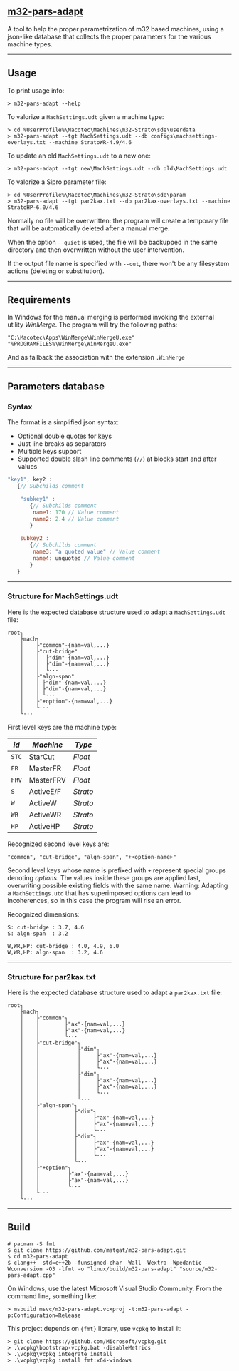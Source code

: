 ## [m32-pars-adapt](https://github.com/matgat/m32-pars-adapt.git)

A tool to help the proper parametrization of m32 based machines,
using a json-like database that collects the proper parameters for the
various machine types.



_________________________________________________________________________
## Usage
To print usage info:
```
> m32-pars-adapt --help
```

To valorize a `MachSettings.udt` given a machine type:
```
> cd %UserProfile%\Macotec\Machines\m32-Strato\sde\userdata
> m32-pars-adapt --tgt MachSettings.udt --db configs\machsettings-overlays.txt --machine StratoWR-4.9/4.6
```

To update an old `MachSettings.udt` to a new one:
```
> m32-pars-adapt --tgt new\MachSettings.udt --db old\MachSettings.udt
```

To valorize a Sipro parameter file:
```
> cd %UserProfile%\Macotec\Machines\m32-Strato\sde\param
> m32-pars-adapt --tgt par2kax.txt --db par2kax-overlays.txt --machine StratoHP-6.0/4.6
```

Normally no file will be overwritten: the program will create a temporary
file that will be automatically deleted after a manual merge.

When the option `--quiet` is used, the file will be backupped
in the same directory and then overwritten without the user
intervention.

If the output file name is specified with `--out`, there won't
be any filesystem actions (deleting or substitution).



_________________________________________________________________________
## Requirements
In Windows for the manual merging is performed
invoking the external utility *WinMerge*.
The program will try the following paths:
```
"C:\Macotec\Apps\WinMerge\WinMergeU.exe"
"%PROGRAMFILES%\WinMerge\WinMergeU.exe"
```
And as fallback the association with the extension `.WinMerge`



_________________________________________________________________________
## Parameters database
### Syntax
The format is a simplified json syntax:
* Optional double quotes for keys
* Just line breaks as separators
* Multiple keys support
* Supported double slash line comments (`//`) at blocks start and after values

```js
"key1", key2 :
   {// Subchilds comment

    "subkey1" :
       {// Subchilds comment
        name1: 170 // Value comment
        name2: 2.4 // Value comment
       }

    subkey2 :
       {// Subchilds comment
        name3: "a quoted value" // Value comment
        name4: unquoted // Value comment
       }
   }
```

_________________________________________________________________________
### Structure for MachSettings.udt
Here is the expected database structure used to adapt
a `MachSettings.udt` file:
```
root┐
    ├mach┐
    │    ├"common"-{nam=val,...}
    │    ├"cut-bridge"
    │    │  ├"dim"-{nam=val,...}
    │    │  ├"dim"-{nam=val,...}
    │    │  └···
    │    ├"algn-span"
    │    │ ├"dim"-{nam=val,...}
    │    │ ├"dim"-{nam=val,...}
    │    │ └···
    │    ├"+option"-{nam=val,...}
    │    └···
    └···
```
First level keys are the machine type:

| *id*  | *Machine*  | *Type*    |
|-------|------------|-----------|
| `STC` |  StarCut   |  *Float*  |
| `FR`  |  MasterFR  |  *Float*  |
| `FRV` |  MasterFRV |  *Float*  |
| `S`   |  ActiveE/F |  *Strato* |
| `W`   |  ActiveW   |  *Strato* |
| `WR`  |  ActiveWR  |  *Strato* |
| `HP`  |  ActiveHP  |  *Strato* |


Recognized second level keys are:

	"common", "cut-bridge", "algn-span", "+<option-name>"

Second level keys whose name is prefixed with `+`
represent special groups denoting *options*.
The values inside these groups are applied last,
overwriting possible existing fields with the same name.
Warning: Adapting a `MachSettings.utd` that has
superimposed options can lead to incoherences,
so in this case the program will rise an error.

Recognized  dimensions:

	S: cut-bridge : 3.7, 4.6
	S: algn-span  : 3.2

	W,WR,HP: cut-bridge : 4.0, 4.9, 6.0
	W,WR,HP: algn-span  : 3.2, 4.6


_________________________________________________________________________
### Structure for par2kax.txt
Here is the expected database structure used to adapt
a `par2kax.txt` file:
```
root┐
    ├mach┐
    │    ├"common"┐
    │    │        ├"ax"-{nam=val,...}
    │    │        ├"ax"-{nam=val,...}
    │    │        └···
    │    ├"cut-bridge"┐
    │    │            ├"dim"┐
    │    │            │     ├"ax"-{nam=val,...}
    │    │            │     ├"ax"-{nam=val,...}
    │    │            │     └···
    │    │            ├"dim"┐
    │    │            │     ├"ax"-{nam=val,...}
    │    │            │     ├"ax"-{nam=val,...}
    │    │            │     └···
    │    │            └···
    │    ├"algn-span"┐
    │    │           ├"dim"┐
    │    │           │     ├"ax"-{nam=val,...}
    │    │           │     ├"ax"-{nam=val,...}
    │    │           │     └···
    │    │           ├"dim"┐
    │    │           │     ├"ax"-{nam=val,...}
    │    │           │     ├"ax"-{nam=val,...}
    │    │           │     └···
    │    │           └···
    │    ├"+option"┐
    │    │         ├"ax"-{nam=val,...}
    │    │         ├"ax"-{nam=val,...}
    │    │         └···
    │    └···
    └···
```

_________________________________________________________________________
## Build
```
# pacman -S fmt
$ git clone https://github.com/matgat/m32-pars-adapt.git
$ cd m32-pars-adapt
$ clang++ -std=c++2b -funsigned-char -Wall -Wextra -Wpedantic -Wconversion -O3 -lfmt -o "linux/build/m32-pars-adapt" "source/m32-pars-adapt.cpp"
```

On Windows, use the latest Microsoft Visual Studio Community.
From the command line, something like:
```
> msbuild msvc/m32-pars-adapt.vcxproj -t:m32-pars-adapt -p:Configuration=Release
```
This project depends on `{fmt}` library, use `vcpkg` to install it:
```
> git clone https://github.com/Microsoft/vcpkg.git
> .\vcpkg\bootstrap-vcpkg.bat -disableMetrics
> .\vcpkg\vcpkg integrate install
> .\vcpkg\vcpkg install fmt:x64-windows
```
